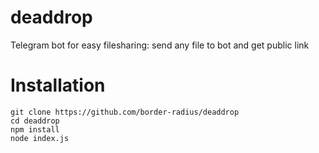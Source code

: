 deaddrop
==============

Telegram bot for easy filesharing: send any file to bot and get public link

Installation
============

```
git clone https://github.com/border-radius/deaddrop
cd deaddrop
npm install
node index.js
```
